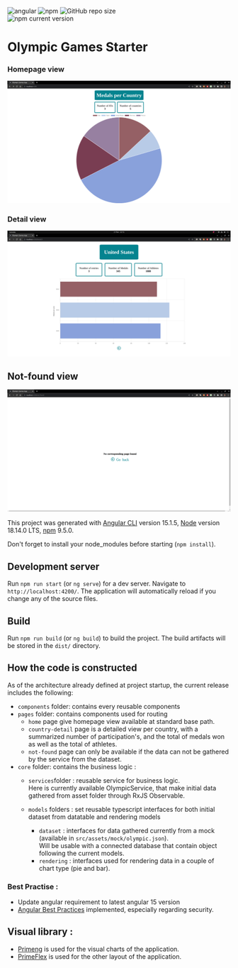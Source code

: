 <img alt="angular" src="https://img.shields.io/badge/Angular-DD0031?style=for-the-badge&logo=angular&logoColor=white">  <img alt="npm" src="https://img.shields.io/npm/v/npm"> <img alt="GitHub repo size" src="https://img.shields.io/github/repo-size/ThomasBTR/Developpez-le-front-end-en-utilisant-Angular"><br>
<img alt="npm current version" src="https://img.shields.io/github/release/ThomasBTR/Developpez-le-front-end-en-utilisant-Angular.svg">

# Olympic Games Starter
### Homepage view
![homepage.png](doc/homepage.png)

### Detail view
![detail-page.png](doc/detail-page.png)

## Not-found view
![not-found.png](doc/not-found.png)



This project was generated with [Angular CLI](https://github.com/angular/angular-cli) version 15.1.5, [Node](https://nodejs.org/en/) version 18.14.0 LTS, [npm](https://www.npmjs.com/package/npm) 9.5.0.

Don't forget to install your node_modules before starting (`npm install`).

## Development server

Run `npm run start` (or `ng serve`) for a dev server. Navigate to `http://localhost:4200/`. The application will automatically reload if you change any of the source files.

## Build

Run `npm run build` (or `ng build`) to build the project. The build artifacts will be stored in the `dist/` directory.

## How the code is constructed

As of the architecture already defined at project startup, the current release includes the following:

- `components` folder: contains every reusable components
- `pages` folder: contains components used for routing
  - `home` page give homepage view available at standard base path.
  - `country-detail` page is a detailed view per country, with a summarized number of participation's, and the total of medals won as well as the total of athletes.
  - `not-found` page can only be available if the data can not be gathered by the service from the dataset.
- `core` folder: contains the business logic :
  - `services`folder : reusable service for business logic. <br>
  Here is currently available OlympicService, that make initial data gathered from asset folder through RxJS Observable.
  
  - `models` folders : set reusable typescript interfaces for both initial dataset from datatable and rendering models
    - `dataset` : interfaces for data gathered currently from a mock (available in `src/assets/mock/olympic.json`). <br> 
    Will be usable with a connected database that contain object following the current models.
    - `rendering` : interfaces used for rendering data in a couple of chart type (pie and bar).

### Best Practise :
* Update angular requirement to latest angular 15 version
* [Angular Best Practices](https://angular.io/guide/security) implemented, especially regarding security.

## Visual library :
* [Primeng](https://primeng.org/) is used for the visual charts of the application. <br>
* [PrimeFlex](https://www.primefaces.org/primeflex/) is used for the other layout of the application. <br>

